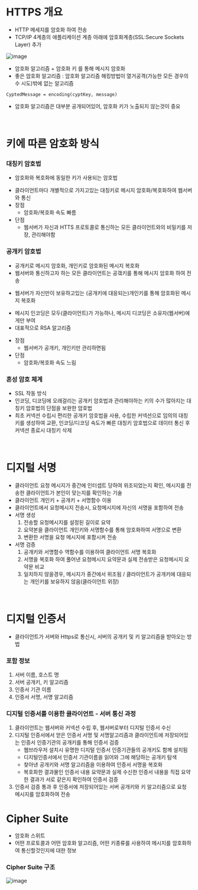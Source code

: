 # **HTTPS 개요**
- HTTP 메세지를 암호화 하여 전송
- TCP/IP 4계층의 애플리케이션 계층 아래에 암호화계층(SSL:Secure Sockets Layer) 추가

![image](https://user-images.githubusercontent.com/48702893/91661339-5f5d9d80-eb16-11ea-9e37-a8b6d9348986.png)

- 암호화 알고리즘 + 암호화 키 를 통해 메시지 암호화
- 좋은 암호화 알고리즘 : 암호화 알고리즘 해킹방법이 열거공격(가능한 모든 경우의 수 시도)밖에 없는 알고리즘

```
CyptedMessage = encoding(cyptKey, message)
```

- 암호화 알고리즘은 대부분 공개되어있어, 암호화 키가 노출되지 않는것이 중요

<br>

# **키에 따른 암호화 방식**
### 대칭키 암호법
- 암호화와 복호화에 동일한 키가 사용되는 암호법
* 클라이언트마다 개별적으로 가지고있는 대칭키로 메시지 암호화/복호화하여 웹서버와 통신
* 장점
	* 암호화/복호화 속도 빠름
* 단점
	* 웹서버가 자신과 HTTS 프로토콜로 통신하는 모든 클라이언트와의 비밀키를 저장, 관리해야함

### 공개키 암호법
- 공개키로 메시지 암호화, 개인키로 암호화된 메시지 복호화
- 웹서버와 통신하고자 하는 모든 클라이언트는 공갴키를 통해 메시지 암호화 하여 전송
* 웹서버가 자신만이 보유하고있는 (공개키에 대응되는)개인키를 통해 암호화된 메시지 복호화
- 메시지 인코딩은 모두(클라이언트)가 가능하나, 메시지 디코딩은 소유자(웹서버)에게만 부여
- 대표적으로 RSA 알고리즘
* 장점
	* 웹서버가 공개키, 개인키만 관리하면됨
* 단점
	* 암호화/복호화 속도 느림

### 혼성 암호 체계
- SSL 작동 방식
- 인코딩, 디코딩에 오래걸리는 공개키 암호법과 관리해야하는 키의 수가 많아지는 대칭키 암호법의 단점을 보완한 암호법
- 최초 커넥션 수립시 편리한 공개키 암호법을 사용, 수립한 커넥션으로 임의의 대칭키를 생성하여 교환, 인코딩/디코딩 속도가 빠른 대칭키 암호법으로 데이터 통신 후 커넥션 종료시 대칭키 삭제

<br>

# **디지털 서명**
- 클라이언트 요청 메시지가 중간에 인터셉트 당하여 위조되었는지 확인, 메시지를 전송한 클라이언트가 본인이 맞는지를 확인하는 기술
- 클라이언트 개인키 + 공개키 + 서명함수 이용
- 클라이언트에서 요청메시지 전송시, 요청메시지에 자신의 서명을 포함하여 전송
- 서명 생성
   1. 전송할 요청메시지를 설정된 길이로 요약
   2. 요약본을 클라이언트 개인키와 서명함수를 통해 암호화하여 서명으로 변환
   3. 변환한 서명을 요청 메시지에 포함시켜 전송
- 서명 검증
   1. 공개키와 서명함수 역함수를 이용하여 클라이언트 서명 복호화
   2. 서명을 복호화 하여 풀어낸 요청메시지 요약문과 실제 전송받은 요청메시지 요약문 비교
   3. 일치하지 않을경우, 메시지가 중간에서 위조됨 / 클라이언트가 공개키에 대응되는 개인키를 보유하지 않음(클라이언트 위장)

<br>

# **디지털 인증서**
- 클라이언트가 서버와 Https로 통신시, 서버의 공개키 및 키 알고리즘을 받아오는 방법

### 포함 정보
1. 서버 이름, 호스트 명
2. 서버 공개키, 키 알고리즘
3. 인증서 기관 이름
4. 인증서 서명, 서명 알고리즘

### 디지털 인증서를 이용한 클라이언트 - 서버 통신 과정
1. 클라이언트는 웹서버와 커넥션 수립 후, 웹서버로부터 디지털 인증서 수신
2. 디지털 인증서에서 얻은 인증서 서명 및 서명알고리즘과 클라이언트에 저장되어있는 인증서 인증기관의 공개키를 통해 인증서 검증
   - 웹브라우저 설치시 유명한 디지털 인증서 인증기관들의 공개키도 함께 설치됨
   - 디지털인증서에서 인증서 기관이름을 읽어와 그에 해당하는 공개키 탐색
   - 찾아낸 공개키와 서명 알고리즘을 이용하여 인증서 서명을 복호화
   - 복호화한 결과물인 인증서 내용 요약문과 실제 수신한 인증서 내용을 직접 요약한 결과가 서로 같은지 확인하여 인증서 검증
3. 인증서 검증 통과 후 인증서에 저장되어있는 서버 공개키와 키 알고리즘으로 요청 메시지를 암호화하여 전송

# Cipher Suite
- 암호화 스위트
- 어떤 프로토콜과 어떤 암호화 알고리즘, 어떤 키종류를 사용하여 메시지를 암호화하여 통신할것인지에 대한 정보

### Cipher Suite 구조 
![image](https://user-images.githubusercontent.com/48702893/91661670-7dc49880-eb18-11ea-86db-0643db0e7e3b.png)